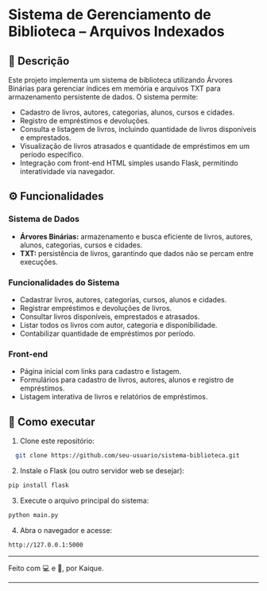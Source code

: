 # Sistema de Gerenciamento de Biblioteca – Arquivos Indexados

## 📌 Descrição

Este projeto implementa um sistema de biblioteca utilizando Árvores Binárias para gerenciar índices em memória e arquivos TXT para armazenamento persistente de dados. O sistema permite:

- Cadastro de livros, autores, categorias, alunos, cursos e cidades.
- Registro de empréstimos e devoluções.
- Consulta e listagem de livros, incluindo quantidade de livros disponíveis e emprestados.
- Visualização de livros atrasados e quantidade de empréstimos em um período específico.
- Integração com front-end HTML simples usando Flask, permitindo interatividade via navegador.

## ⚙️ Funcionalidades

### Sistema de Dados
- **Árvores Binárias:** armazenamento e busca eficiente de livros, autores, alunos, categorias, cursos e cidades.
- **TXT:** persistência de livros, garantindo que dados não se percam entre execuções.

### Funcionalidades do Sistema
- Cadastrar livros, autores, categorias, cursos, alunos e cidades.
- Registrar empréstimos e devoluções de livros.
- Consultar livros disponíveis, emprestados e atrasados.
- Listar todos os livros com autor, categoria e disponibilidade.
- Contabilizar quantidade de empréstimos por período.

### Front-end
- Página inicial com links para cadastro e listagem.
- Formulários para cadastro de livros, autores, alunos e registro de empréstimos.
- Listagem interativa de livros e relatórios de empréstimos.

## 🚀 Como executar

1. Clone este repositório:
 ```bash
   git clone https://github.com/seu-usuario/sistema-biblioteca.git
 ```   
2. Instale o Flask (ou outro servidor web se desejar):
 ```bash
pip install flask
```

3. Execute o arquivo principal do sistema:
  ```bash
python main.py
 ```

4. Abra o navegador e acesse:
 ```bash
http://127.0.0.1:5000
 ```

---

Feito com 💻 e 🧠, por Kaique.

--- 
